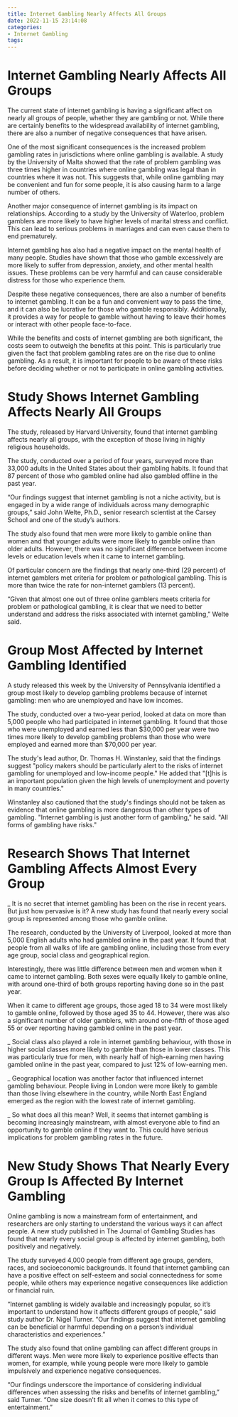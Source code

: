 ```yaml
---
title: Internet Gambling Nearly Affects All Groups
date: 2022-11-15 23:14:08
categories:
- Internet Gambling
tags:
---
```



#  Internet Gambling Nearly Affects All Groups

The current state of internet gambling is having a significant affect on nearly all groups of people, whether they are gambling or not. While there are certainly benefits to the widespread availability of internet gambling, there are also a number of negative consequences that have arisen.

One of the most significant consequences is the increased problem gambling rates in jurisdictions where online gambling is available. A study by the University of Malta showed that the rate of problem gambling was three times higher in countries where online gambling was legal than in countries where it was not. This suggests that, while online gambling may be convenient and fun for some people, it is also causing harm to a large number of others.

Another major consequence of internet gambling is its impact on relationships. According to a study by the University of Waterloo, problem gamblers are more likely to have higher levels of marital stress and conflict. This can lead to serious problems in marriages and can even cause them to end prematurely.

Internet gambling has also had a negative impact on the mental health of many people. Studies have shown that those who gamble excessively are more likely to suffer from depression, anxiety, and other mental health issues. These problems can be very harmful and can cause considerable distress for those who experience them.

Despite these negative consequences, there are also a number of benefits to internet gambling. It can be a fun and convenient way to pass the time, and it can also be lucrative for those who gamble responsibly. Additionally, it provides a way for people to gamble without having to leave their homes or interact with other people face-to-face.

While the benefits and costs of internet gambling are both significant, the costs seem to outweigh the benefits at this point. This is particularly true given the fact that problem gambling rates are on the rise due to online gambling. As a result, it is important for people to be aware of these risks before deciding whether or not to participate in online gambling activities.

#  Study Shows Internet Gambling Affects Nearly All Groups

The study, released by Harvard University, found that internet gambling affects nearly all groups, with the exception of those living in highly religious households.

The study, conducted over a period of four years, surveyed more than 33,000 adults in the United States about their gambling habits. It found that 87 percent of those who gambled online had also gambled offline in the past year.

“Our findings suggest that internet gambling is not a niche activity, but is engaged in by a wide range of individuals across many demographic groups,” said John Welte, Ph.D., senior research scientist at the Carsey School and one of the study’s authors.

The study also found that men were more likely to gamble online than women and that younger adults were more likely to gamble online than older adults. However, there was no significant difference between income levels or education levels when it came to internet gambling.

Of particular concern are the findings that nearly one-third (29 percent) of internet gamblers met criteria for problem or pathological gambling. This is more than twice the rate for non-internet gamblers (13 percent).

“Given that almost one out of three online gamblers meets criteria for problem or pathological gambling, it is clear that we need to better understand and address the risks associated with internet gambling,” Welte said.

#  Group Most Affected by Internet Gambling Identified

A study released this week by the University of Pennsylvania identified a group most likely to develop gambling problems because of internet gambling: men who are unemployed and have low incomes.

The study, conducted over a two-year period, looked at data on more than 5,000 people who had participated in internet gambling. It found that those who were unemployed and earned less than $30,000 per year were two times more likely to develop gambling problems than those who were employed and earned more than $70,000 per year.

The study's lead author, Dr. Thomas H. Winstanley, said that the findings suggest "policy makers should be particularly alert to the risks of internet gambling for unemployed and low-income people." He added that "[t]his is an important population given the high levels of unemployment and poverty in many countries."

Winstanley also cautioned that the study's findings should not be taken as evidence that online gambling is more dangerous than other types of gambling. "Internet gambling is just another form of gambling," he said. "All forms of gambling have risks."

#  Research Shows That Internet Gambling Affects Almost Every Group

_ It is no secret that internet gambling has been on the rise in recent years. But just how pervasive is it? A new study has found that nearly every social group is represented among those who gamble online.

The research, conducted by the University of Liverpool, looked at more than 5,000 English adults who had gambled online in the past year. It found that people from all walks of life are gambling online, including those from every age group, social class and geographical region.

Interestingly, there was little difference between men and women when it came to internet gambling. Both sexes were equally likely to gamble online, with around one-third of both groups reporting having done so in the past year.

When it came to different age groups, those aged 18 to 34 were most likely to gamble online, followed by those aged 35 to 44. However, there was also a significant number of older gamblers, with around one-fifth of those aged 55 or over reporting having gambled online in the past year.

_ Social class also played a role in internet gambling behaviour, with those in higher social classes more likely to gamble than those in lower classes. This was particularly true for men, with nearly half of high-earning men having gambled online in the past year, compared to just 12% of low-earning men.

_ Geographical location was another factor that influenced internet gambling behaviour. People living in London were more likely to gamble than those living elsewhere in the country, while North East England emerged as the region with the lowest rate of internet gambling.

_ So what does all this mean? Well, it seems that internet gambling is becoming increasingly mainstream, with almost everyone able to find an opportunity to gamble online if they want to. This could have serious implications for problem gambling rates in the future.

#  New Study Shows That Nearly Every Group Is Affected By Internet Gambling

Online gambling is now a mainstream form of entertainment, and researchers are only starting to understand the various ways it can affect people. A new study published in The Journal of Gambling Studies has found that nearly every social group is affected by internet gambling, both positively and negatively.

The study surveyed 4,000 people from different age groups, genders, races, and socioeconomic backgrounds. It found that internet gambling can have a positive effect on self-esteem and social connectedness for some people, while others may experience negative consequences like addiction or financial ruin.

“Internet gambling is widely available and increasingly popular, so it’s important to understand how it affects different groups of people,” said study author Dr. Nigel Turner. “Our findings suggest that internet gambling can be beneficial or harmful depending on a person’s individual characteristics and experiences.”

The study also found that online gambling can affect different groups in different ways. Men were more likely to experience positive effects than women, for example, while young people were more likely to gamble impulsively and experience negative consequences.

“Our findings underscore the importance of considering individual differences when assessing the risks and benefits of internet gambling,” said Turner. “One size doesn’t fit all when it comes to this type of entertainment.”